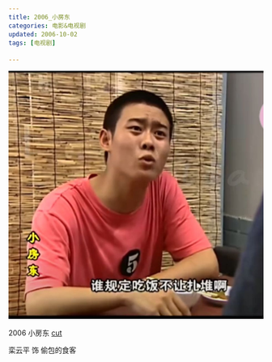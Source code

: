 ```yaml
---
title: 2006_小房东
categories: 电影&电视剧
updated: 2006-10-02
tags: [电视剧]

---
```


![](https://raw.githubusercontent.com/rhenginium/image/main/qq_pic_merged_1616694592570.jpg)

2006 小房东 [cut](https://m.weibo.cn/6254205372/4618568090781773)

栾云平 饰 偷包的食客